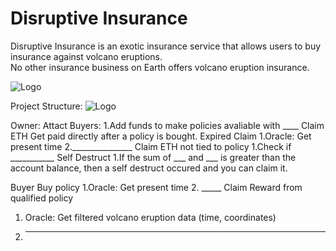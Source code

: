 # Disruptive Insurance

Disruptive Insurance is an exotic insurance service that allows users to buy insurance against volcano eruptions.\
No other insurance business on Earth offers volcano eruption insurance.

<img src="https://github.com/MarcusWentz/InsureDisruption/blob/main/Images/LOGO_8_TRANSPARENT.png" alt="Logo"/>

Project Structure:
<img src="https://github.com/MarcusWentz/InsureDisruption/blob/main/Images/overview.png" alt="Logo"/>

Owner:
Attact Buyers:
1.Add funds to make policies avaliable with ____
Claim ETH
 Get paid directly after a policy is bought.
  Expired Claim
  1.Oracle: Get present time
  2._______________
  Claim ETH not tied to policy
  1.Check if ___________
  Self Destruct
  1.If the sum of ___ and ___ is greater than the account balance, then a self destruct occured and you can claim it.

Buyer
  Buy policy
  1.Oracle: Get present time
  2. _____
  Claim Reward from qualified policy
  1. Oracle: Get filtered volcano eruption data (time, coordinates)
  2. __________ 
  
